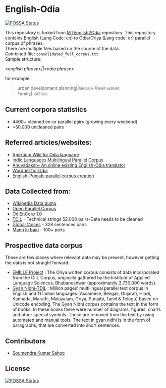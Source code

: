 # English-Odia
[![FOSSA Status](https://app.fossa.io/api/projects/git%2Bgithub.com%2FOdiaWikimedia%2FEnglish-Odia.svg?type=shield)](https://app.fossa.io/projects/git%2Bgithub.com%2FOdiaWikimedia%2FEnglish-Odia?ref=badge_shield)



This repository is forked from [MTEnglish2Odia](https://github.com/soumendrak/MTEnglish2Odia) repository. This repository contains English (Lang Code: en) to Odia/Oriya (Lang code: or) parallel corpus of phrases.  
There are multiple files based on the source of the data.  
Combined file: `consolidated_full_corpus.txt`  
Sample structure:  

*\<english phrase>||\<odia phrase>*

for example:  
> urban development planning||ସହରାଞ୍ଚଳ ବିକାଶ ଯୋଜନା  
> Family||ପରିବାର

## Current corpora statistics
- 4400+ cleaned en-or parallel pairs (growing every weekend)
- ~50,000 uncleaned pairs

## Referred articles/websites:
* [Apertium Wiki for Odia language](http://wiki.apertium.org/wiki/Odia)
* [Indic Languages Multilingual Parallel Corpus](http://lotus.kuee.kyoto-u.ac.jp/WAT/indic-multilingual/index.html)
* [Anuvadaksh- An online existing English-Odia translator](https://www.cdac.in/index.aspx?id=mc_mat_anuvadakshInfo)
* [Wordnet for Odia](http://www.cfilt.iitb.ac.in/indowordnet/)
* [English-Punjabi parallel corpus creation](http://ijesm.co.in/uploads/68/4983_pdf.pdf)

## Data Collected from:  
* [Wikipedia Data dump](https://www.mediawiki.org/wiki/Content_translation/Published_translations)
* [Open Parallel Corpus](http://opus.nlpl.eu)
* [OdiEnCorp 1.0](https://lindat.mff.cuni.cz/repository/xmlui/handle/11234/1-2879)
* [TDIL](http://tdil-dc.in/index.php?option=com_download&task=showresourceDetails&toolid=1070&lang=en) - Technical strings 52,000 pairs-Data needs to be cleaned
* [Global Voices](http://casmacat.eu/corpus/global-voices.html) - 328 sentences pairs
* [Mann ki baat](https://www.narendramodi.in/mann-ki-baat) - 100+ pairs

## Prospective data corpus
These are few places where relevant data may be present, however getting the data is not straight forward.
* [EMILLE Project](http://catalog.elra.info/en-us/repository/browse/ELRA-W0037/) :
  The Oriya written corpus consists of data incorporated from the CIIL Corpus, originally gathered by the Institute of Applied Language Sciences, Bhubaneshwar (approximately 2,730,000 words).
* [Gyan Nidhi-TDIL](https://tdil-dc.in/index.php?option=com_download&task=showresourceDetails&toolid=281&lang=en) : Million pages’ multilingual parallel text corpus in English and 11  Indian  languages  (Assamese,  Bengali,  Gujarati,  Hindi, Kannada,   Marathi,   Malayalam,   Oriya,   Punjabi,   Tamil   & Telugu)  based  on  Unicode  encoding.  The  Gyan  Nidhi  corpus contains  the  text  in  the  form  of  books. In  these  books  there were  number of diagrams,  figures,  charts  and  other  special symbols. These are removed from the text by using automated and  manual  tools.  The  text  in  gyan  nidhi  is  in  the  form of paragraphs, that are converted into short sentences. 

## Contributors
- [Soumendra Kumar Sahoo](https://www.linkedin.com/in/soumendrakumarsahoo/)

## License
[![FOSSA Status](https://app.fossa.io/api/projects/git%2Bgithub.com%2FOdiaWikimedia%2FEnglish-Odia.svg?type=large)](https://app.fossa.io/projects/git%2Bgithub.com%2FOdiaWikimedia%2FEnglish-Odia?ref=badge_large)